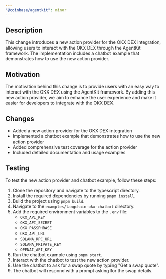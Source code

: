 ```yaml
---
"@coinbase/agentkit": minor
---
```


## Description

This change introduces a new action provider for the OKX DEX integration, allowing users to interact with the OKX DEX through the AgentKit framework. The implementation includes a chatbot example that demonstrates how to use the new action provider.
## Motivation

The motivation behind this change is to provide users with an easy way to interact with the OKX DEX using the AgentKit framework. By adding this new action provider, we aim to enhance the user experience and make it easier for developers to integrate with the OKX DEX.

## Changes
- Added a new action provider for the OKX DEX integration
- Implemented a chatbot example that demonstrates how to use the new action provider
- Added comprehensive test coverage for the action provider
- Included detailed documentation and usage examples

## Testing
To test the new action provider and chatbot example, follow these steps:
1. Clone the repository and navigate to the typescript directory.
2. Install the required dependencies by running `pnpm install`.
3. Build the project using `pnpm build`.
4. Navigate to the `examples/langchain-okx-chatbot` directory.
5. Add the required environment variables to the `.env` file:
   - `OKX_API_KEY`
   - `OKX_API_SECRET`
   - `OKX_PASSPHRASE`
   - `OKX_API_URL`
   - `SOLANA_RPC_URL`
   - `SOLANA_PRIVATE_KEY`
   - `OPENAI_API_KEY`
6. Run the chatbot example using `pnpm start`.
7. Interact with the chatbot to test the new action provider.
8. Use the chatbot to ask for a swap quote by typing "Get a swap quote".
9. The chatbot will respond with a prompt asking for the swap details.
